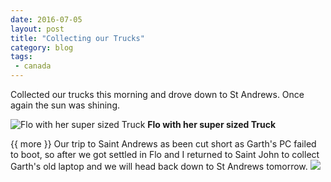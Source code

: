```yaml
---
date: 2016-07-05
layout: post
title: "Collecting our Trucks"
category: blog
tags:
 - canada 
---
```


<!--start excerpt-->

Collected our trucks this morning and drove down to St Andrews. Once again the sun was shining.

![Flo with her super sized Truck](/images/2016/2016-07-05-collecting-our-trucks-2.jpg)
**Flo with her super sized Truck**

{{ more }}
Our trip to Saint Andrews as been cut short as Garth's PC failed to boot, so after we got settled in Flo and I returned to Saint John to collect Garth's old laptop and we will head back down to St Andrews tomorrow.
![](/images/2016/2016-07-05-collecting-our-trucks-1.jpg)

